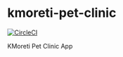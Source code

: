 # kmoreti-pet-clinic

[![CircleCI](https://circleci.com/gh/kmoreti/kmoreti-pet-clinic.svg?style=svg)](https://circleci.com/gh/kmoreti/kmoreti-pet-clinic)

KMoreti Pet Clinic App
